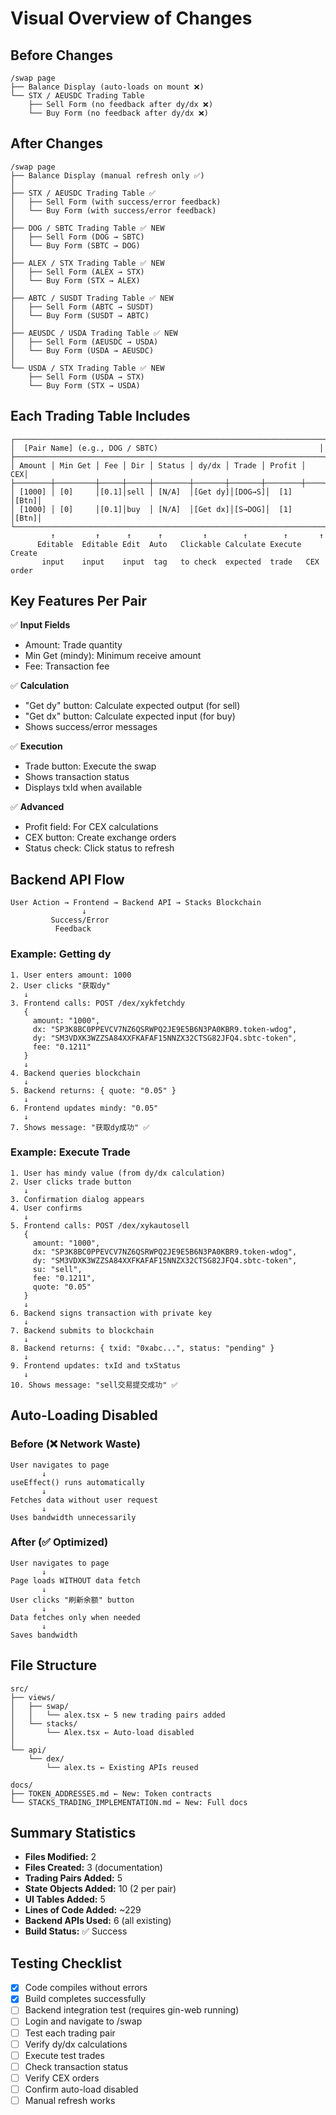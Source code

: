 # Visual Overview of Changes

## Before Changes

```
/swap page
├── Balance Display (auto-loads on mount ❌)
└── STX / AEUSDC Trading Table
    ├── Sell Form (no feedback after dy/dx ❌)
    └── Buy Form (no feedback after dy/dx ❌)
```

## After Changes

```
/swap page
├── Balance Display (manual refresh only ✅)
│
├── STX / AEUSDC Trading Table ✅
│   ├── Sell Form (with success/error feedback)
│   └── Buy Form (with success/error feedback)
│
├── DOG / SBTC Trading Table ✅ NEW
│   ├── Sell Form (DOG → SBTC)
│   └── Buy Form (SBTC → DOG)
│
├── ALEX / STX Trading Table ✅ NEW
│   ├── Sell Form (ALEX → STX)
│   └── Buy Form (STX → ALEX)
│
├── ABTC / SUSDT Trading Table ✅ NEW
│   ├── Sell Form (ABTC → SUSDT)
│   └── Buy Form (SUSDT → ABTC)
│
├── AEUSDC / USDA Trading Table ✅ NEW
│   ├── Sell Form (AEUSDC → USDA)
│   └── Buy Form (USDA → AEUSDC)
│
└── USDA / STX Trading Table ✅ NEW
    ├── Sell Form (USDA → STX)
    └── Buy Form (STX → USDA)
```

## Each Trading Table Includes

```
┌─────────────────────────────────────────────────────────────────────┐
│  [Pair Name] (e.g., DOG / SBTC)                                    │
├─────────────────────────────────────────────────────────────────────┤
│ Amount │ Min Get │ Fee │ Dir │ Status │ dy/dx │ Trade │ Profit │ CEX│
├────────┼─────────┼─────┼─────┼────────┼───────┼───────┼────────┼────┤
│ [1000] │ [0]     │[0.1]│sell │ [N/A]  │[Get dy]│[DOG→S]│  [1]   │[Btn]│
│ [1000] │ [0]     │[0.1]│buy  │ [N/A]  │[Get dx]│[S→DOG]│  [1]   │[Btn]│
└─────────────────────────────────────────────────────────────────────┘
         ↑         ↑      ↑      ↑         ↑        ↑        ↑       ↑
      Editable  Editable Edit  Auto   Clickable Calculate Execute  Create
       input    input    input  tag   to check  expected  trade   CEX order
```

## Key Features Per Pair

✅ **Input Fields**
  - Amount: Trade quantity
  - Min Get (mindy): Minimum receive amount  
  - Fee: Transaction fee

✅ **Calculation**
  - "Get dy" button: Calculate expected output (for sell)
  - "Get dx" button: Calculate expected input (for buy)
  - Shows success/error messages

✅ **Execution**
  - Trade button: Execute the swap
  - Shows transaction status
  - Displays txId when available

✅ **Advanced**
  - Profit field: For CEX calculations
  - CEX button: Create exchange orders
  - Status check: Click status to refresh

## Backend API Flow

```
User Action → Frontend → Backend API → Stacks Blockchain
                ↓
         Success/Error
          Feedback
```

### Example: Getting dy

```
1. User enters amount: 1000
2. User clicks "获取dy"
   ↓
3. Frontend calls: POST /dex/xykfetchdy
   {
     amount: "1000",
     dx: "SP3K8BC0PPEVCV7NZ6QSRWPQ2JE9E5B6N3PA0KBR9.token-wdog",
     dy: "SM3VDXK3WZZSA84XXFKAFAF15NNZX32CTSG82JFQ4.sbtc-token",
     fee: "0.1211"
   }
   ↓
4. Backend queries blockchain
   ↓
5. Backend returns: { quote: "0.05" }
   ↓
6. Frontend updates mindy: "0.05"
   ↓
7. Shows message: "获取dy成功" ✅
```

### Example: Execute Trade

```
1. User has mindy value (from dy/dx calculation)
2. User clicks trade button
   ↓
3. Confirmation dialog appears
4. User confirms
   ↓
5. Frontend calls: POST /dex/xykautosell
   {
     amount: "1000",
     dx: "SP3K8BC0PPEVCV7NZ6QSRWPQ2JE9E5B6N3PA0KBR9.token-wdog",
     dy: "SM3VDXK3WZZSA84XXFKAFAF15NNZX32CTSG82JFQ4.sbtc-token",
     su: "sell",
     fee: "0.1211",
     quote: "0.05"
   }
   ↓
6. Backend signs transaction with private key
   ↓
7. Backend submits to blockchain
   ↓
8. Backend returns: { txid: "0xabc...", status: "pending" }
   ↓
9. Frontend updates: txId and txStatus
   ↓
10. Shows message: "sell交易提交成功" ✅
```

## Auto-Loading Disabled

### Before (❌ Network Waste)
```
User navigates to page
       ↓
useEffect() runs automatically
       ↓
Fetches data without user request
       ↓
Uses bandwidth unnecessarily
```

### After (✅ Optimized)
```
User navigates to page
       ↓
Page loads WITHOUT data fetch
       ↓
User clicks "刷新余额" button
       ↓
Data fetches only when needed
       ↓
Saves bandwidth
```

## File Structure

```
src/
├── views/
│   ├── swap/
│   │   └── alex.tsx ← 5 new trading pairs added
│   └── stacks/
│       └── Alex.tsx ← Auto-load disabled
│
└── api/
    └── dex/
        └── alex.ts ← Existing APIs reused

docs/
├── TOKEN_ADDRESSES.md ← New: Token contracts
└── STACKS_TRADING_IMPLEMENTATION.md ← New: Full docs
```

## Summary Statistics

- **Files Modified:** 2
- **Files Created:** 3 (documentation)
- **Trading Pairs Added:** 5
- **State Objects Added:** 10 (2 per pair)
- **UI Tables Added:** 5
- **Lines of Code Added:** ~229
- **Backend APIs Used:** 6 (all existing)
- **Build Status:** ✅ Success

## Testing Checklist

- [x] Code compiles without errors
- [x] Build completes successfully
- [ ] Backend integration test (requires gin-web running)
- [ ] Login and navigate to /swap
- [ ] Test each trading pair
- [ ] Verify dy/dx calculations
- [ ] Execute test trades
- [ ] Check transaction status
- [ ] Verify CEX orders
- [ ] Confirm auto-load disabled
- [ ] Manual refresh works
